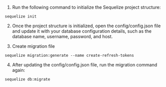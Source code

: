 1. Run the following command to initialize the Sequelize project structure:

```
sequelize init
```

2. Once the project structure is initialized, open the config/config.json file and update it with your database configuration details, such as the database name, username, password, and host.

3. Create migration file

```
sequelize migration:generate --name create-refresh-tokens
```

4. After updating the config/config.json file, run the migration command again:

```
sequelize db:migrate
```
